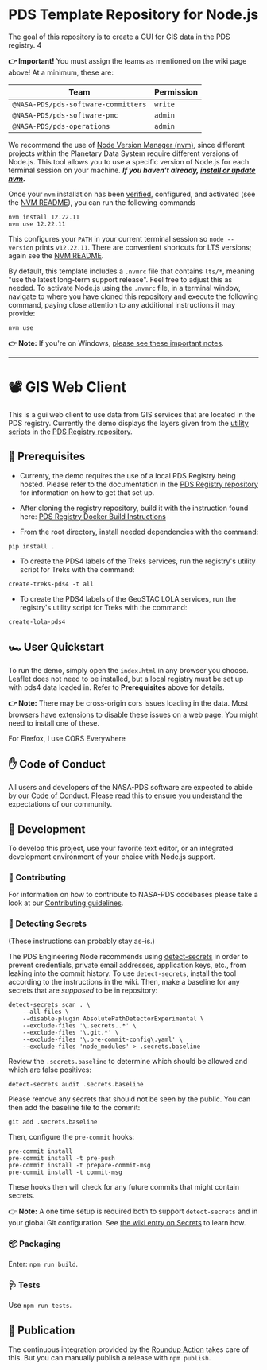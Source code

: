 # PDS Template Repository for Node.js

The goal of this repository is to create a GUI for GIS data in the PDS registry.
4
<!-- **👉 Note:** Please replace this entire `README.md` with text appropriate for your package!

**👉 Also note:** Check _every_ other file and replace text appropriate for your package!

This `README.md` documents the _template repository_ and contains instructions on how to use it after you've duplicated the template into a new project-specific repository. How do you do that? Simply click the <kbd>Use this template</kbd> button ↑ (or use [this hyperlink](https://github.com/NASA-PDS/template-repo-nodejs/generate)) and you've got a new repository already kitted-out with this template. -->

<!--
## 🏃 Getting Started With This Template

Our [wiki on Git and GitHub](https://github.com/NASA-PDS/nasa-pds.github.io/wiki/Git-and-Github-Guide#creating-a-new-repo) has lots of useful information on setting up a new repository using the PDS Engineering Node templates. -->

**👉 Important!** You must assign the teams as mentioned on the wiki page above! At a minimum, these are:

| Team                                | Permission |
| ----------------------------------- | ---------- |
| `@NASA-PDS/pds-software-committers` | `write`    |
| `@NASA-PDS/pds-software-pmc`        | `admin`    |
| `@NASA-PDS/pds-operations`          | `admin`    |

<!-- This template was populated with [Vite](https://vitejs.dev) with [React](https://react.dev). If neither of these apply to your Node.js project, feel free to edit those out. -->

We recommend the use of [Node Version Manager (nvm)](https://github.com/nvm-sh/nvm), since different projects within the Planetary Data System require different versions of Node.js. This tool allows you to use a specific version of Node.js for each terminal session on your machine. ***If you haven't already, [install or update nvm](https://github.com/nvm-sh/nvm#installing-and-updating).***

Once your `nvm` installation has been [verified](https://github.com/nvm-sh/nvm/blob/master/README.md#verify-installation), configured, and activated (see the [NVM README](https://github.com/nvm-sh/nvm#readme)), you can run the following commands

    nvm install 12.22.11
    nvm use 12.22.11

This configures your `PATH` in your current terminal session so `node --version` prints `v12.22.11`. There are convenient shortcuts for LTS versions; again see the [NVM README](https://github.com/nvm-sh/nvm#readme).

By default, this template includes a `.nvmrc` file that contains `lts/*`, meaning "use the latest long-term support release". Feel free to adjust this as needed. To activate Node.js using the `.nvmrc` file, in a terminal window, navigate to where you have cloned this repository and execute the following command, paying close attention to any additional instructions it may provide:

    nvm use

**👉 Note:** If you're on Windows, [please see these important notes](https://github.com/nvm-sh/nvm#important-notes).


---

# 📽️ GIS Web Client

This is a gui web client to use data from GIS services that are located in the PDS registry. Currently the demo displays the layers given from the [utility scripts](https://github.com/NASA-PDS/registry/tree/main/src/pds/registry/utils) in the [PDS Registry repository](https://github.com/NASA-PDS/registry).


## 💽 Prerequisites

* Currenty, the demo requires the use of a local PDS Registry being hosted. Please refer to the documentation in the [PDS Registry repository](https://github.com/NASA-PDS/registry) for information on how to get that set up.

* After cloning the registry repository, build it with the instruction found here: [PDS Registry Docker Build Instructions](https://github.com/NASA-PDS/registry/blob/main/docker/README.md)

* From the root directory, install needed dependencies with the command:
```
pip install .
```

* To create the PDS4 labels of the Treks services, run the registry's utility script for Treks with the command:
```
create-treks-pds4 -t all
```

* To create the PDS4 labels of the GeoSTAC LOLA services, run the registry's utility script for Treks with the command:
```
create-lola-pds4
```


## 🏎️ User Quickstart

To run the demo, simply open the `index.html` in any browser you choose. Leaflet does not need to be installed, but a local registry must be set up with pds4 data loaded in. Refer to **Prerequisites** above for details.

**👉 Note:** There may be cross-origin cors issues loading in the data. Most browsers have extensions to disable these issues on a web page. You might need to install one of these.

For Firefox, I use CORS Everywhere


## ✋ Code of Conduct

All users and developers of the NASA-PDS software are expected to abide by our [Code of Conduct](https://github.com/NASA-PDS/.github/blob/main/CODE_OF_CONDUCT.md). Please read this to ensure you understand the expectations of our community.


## 🔧 Development

To develop this project, use your favorite text editor, or an integrated development environment of your choice with Node.js support.


### 👏 Contributing

For information on how to contribute to NASA-PDS codebases please take a look at our [Contributing guidelines](https://github.com/NASA-PDS/.github/blob/main/CONTRIBUTING.md).


### 🤫 Detecting Secrets

(These instructions can probably stay as-is.)

The PDS Engineering Node recommends using [detect-secrets](https://github.com/NASA-PDS/nasa-pds.github.io/wiki/Git-and-Github-Guide#detect-secrets) in order to prevent credentials, private email addresses, application keys, etc., from leaking into the commit history. To use `detect-secrets`, install the tool according to the instructions in the wiki. Then, make a baseline for any secrets that are _supposed_ to be in repository:

    detect-secrets scan . \
        --all-files \
        --disable-plugin AbsolutePathDetectorExperimental \
        --exclude-files '\.secrets..*' \
        --exclude-files '\.git.*' \
        --exclude-files '\.pre-commit-config\.yaml' \
        --exclude-files 'node_modules' > .secrets.baseline

Review the `.secrets.baseline` to determine which should be allowed and which are false positives:

    detect-secrets audit .secrets.baseline

Please remove any secrets that should not be seen by the public. You can then add the baseline file to the commit:

    git add .secrets.baseline

Then, configure the `pre-commit` hooks:

    pre-commit install
    pre-commit install -t pre-push
    pre-commit install -t prepare-commit-msg
    pre-commit install -t commit-msg

These hooks then will check for any future commits that might contain secrets.

👉 **Note:** A one time setup is required both to support `detect-secrets` and in your global Git configuration. See [the wiki entry on Secrets](https://github.com/NASA-PDS/nasa-pds.github.io/wiki/Git-and-Github-Guide#detect-secrets) to learn how.


### 📦 Packaging

Enter: `npm run build`.


### 🩺 Tests

Use `npm run tests`.


## 📢 Publication

The continuous integration provided by the [Roundup Action](https://github.com/NASA-PDS/roundup-action/) takes care of this. But you can manually publish a release with `npm publish`.
